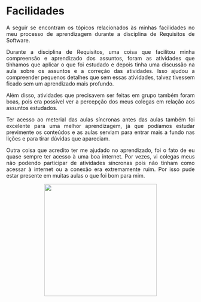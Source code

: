 # Facilidades

<p align="justify">A seguir se encontram os tópicos relacionados às minhas facilidades no meu processo de aprendizagem durante a disciplina de Requisitos de Software.</p>

<p align="justify">Durante a disciplina de Requisitos, uma coisa que facilitou minha compreensão e aprendizado dos assuntos, foram as atividades que tínhamos que aplicar o que foi estudado e depois tinha uma discussão na aula sobre os assuntos e a correção das atividades. Isso ajudou a compreender pequenos detalhes que sem essas atividades, talvez tivessem ficado sem um aprendizado mais profundo.</p>

<p align="justify">Além disso, atividades que precisavem ser feitas em grupo também foram boas, pois era possível ver a percepção dos meus colegas em relação aos assuntos estudados.</p>

<p align="justify">Ter acesso ao meterial das aulas síncronas antes das aulas também foi excelente para uma melhor aprendizagem, já que podíamos estudar previmente os conteúdos e as aulas serviam para entrar mais a fundo nas lições e para tirar dúvidas que apareciam.</p>

<p align="justify">Outra coisa que acredito ter me ajudado no aprendizado, foi o fato de eu quase sempre ter acesso à uma boa internet. Por vezes, vi colegas meus não podendo participar de atividades síncronas pois não tinham como acessar à internet ou a conexão era extremamente ruim. Por isso pude estar presente em muitas aulas o que foi bom para mim.</p>

<p align="center"><img src="https://media1.giphy.com/media/cdGQHR4Qzefx6/giphy.gif?cid=ecf05e47gsy4s6cpbndei5icjhb5ipsbwv5dlriavwhoii0p&rid=giphy.gif" width=300 height=auto></p>
